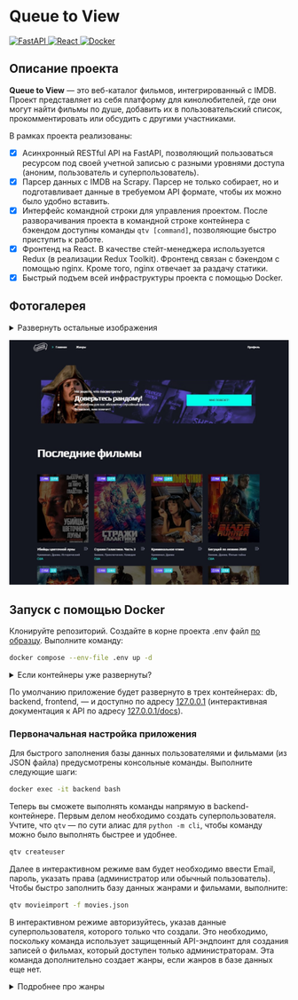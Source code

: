 # Queue to View
<a href="https://fastapi.tiangolo.com/" target="_blank">
    <img src="https://img.shields.io/badge/fastapi-009485?style=for-the-badge&logo=fastapi&logoColor=white" alt="FastAPI">
</a>
<a href="https://react.dev/" target="_blank">
    <img src="https://img.shields.io/badge/react-087ea4?style=for-the-badge&logo=react&logoColor=white" alt="React">
</a>
<a href="https://www.docker.com/" target="_blank">
    <img src="https://img.shields.io/badge/docker-1d63ed?style=for-the-badge&logo=docker&logoColor=white" alt="Docker">
</a>

## Описание проекта
**Queue to View** — это веб-каталог фильмов, интегрированный с IMDB. Проект представляет из себя платформу для кинолюбителей, где они могут найти фильмы по душе, добавить их в пользовательский список, прокомментировать или обсудить с другими участниками. 

В рамках проекта реализованы:

- [x] Асинхронный RESTful API на FastAPI, позволяющий пользоваться ресурсом под своей учетной записью с разными уровнями доступа (аноним, пользователь и суперпользователь).
- [x] Парсер данных с IMDB на Scrapy. Парсер не только собирает, но и подготавливает данные в требуемом API формате, чтобы их можно было удобно вставить.
- [x] Интерфейс командной строки для управления проектом. После разворачивания проекта в командной строке контейнера с бэкендом доступны команды ```qtv [command]```, позволяющие быстро приступить к работе.
- [x] Фронтенд на React. В качестве стейт-менеджера используется Redux (в реализации Redux Toolkit). Фронтенд связан с бэкендом с помощью nginx. Кроме того, nginx отвечает за раздачу статики.
- [x] Быстрый подъем всей инфраструктуры проекта с помощью Docker.

## Фотогалерея
<details>
<summary>Развернуть остальные изображения</summary>

![Страница авторизации](./docs/auth.jpg)
![Выбор случайного фильма](./docs/random.jpg)
![Страница фильма](./docs/single.jpg)
![Документация API](./docs/docs.jpg)

</details>

![Главная страница](./docs/main.jpg)

## Запуск с помощью Docker
Клонируйте репозиторий. Создайте в корне проекта .env файл [по образцу](.env.example). Выполните команду:
```bash
docker compose --env-file .env up -d
```
<details>
<summary>Если контейнеры уже развернуты?</summary>

```bash
docker compose --env-file .env up --force-recreate --build -d
```
</details>

По умолчанию приложение будет развернуто в трех контейнерах: db, backend, frontend, — и доступно по адресу [127.0.0.1](http://127.0.0.1/) (интерактивная документация к API по адресу [127.0.0.1/docs](http://127.0.0.1/docs)).

### Первоначальная настройка приложения
Для быстрого заполнения базы данных пользователями и фильмами (из JSON файла) предусмотрены консольные команды. Выполните следующие шаги:

```bash
docker exec -it backend bash
```

Теперь вы сможете выполнять команды напрямую в backend-контейнере. Первым делом необходимо создать суперпользователя. Учтите, что ```qtv``` — по сути алиас для ```python -m cli```, чтобы команду можно было выполнять быстрее и удобнее.

```bash
qtv createuser
```

Далее в интерактивном режиме вам будет необходимо ввести Email, пароль, указать права (администратор или обычный пользователь). Чтобы быстро заполнить базу данных жанрами и фильмами, выполните:

```bash
qtv movieimport -f movies.json
```

В интерактивном режиме авторизуйтесь, указав данные суперпользователя, которого только что создали. Это необходимо, поскольку команда использует защищенный API-эндпоинт для создания записей о фильмах, который доступен только администраторам. Эта команда дополнительно создает жанры, если жанров в базе данных еще нет.

<details>
<summary>Подробнее про жанры</summary>

Поскольку в основе лежит парсинг фильмов с IMDB, мы принимали их систему жанров за эталон. Мы предполагаем, что жанры — довольно статичная информация, поэтому не рекомендуется произвольно удалять или редактировать названия жанров. Это может привести к нарушениям в работе парсера или CLI, поскольку они опираются на заранее определенные ID жанров. Если необходимо удалить или изменить жанр, то необходимо внести соответствующие изменения в константы [здесь](./backend/cli/constants.py) и [здесь](./backend/parser/constants.py).

Жанры, если их еще нет в базе данных, создаются автоматически вместе с импортом результатов парсинга фильмов с IMDB, поскольку это необходимо для корректного сохранения результатов парсинга. Если вы не импортируете результаты парсинга, предполагается, что необходимые жанры будут созданы самостоятельно. Приложение в таком случае будет несовместимо или частично совместимо с парсером.
</details>